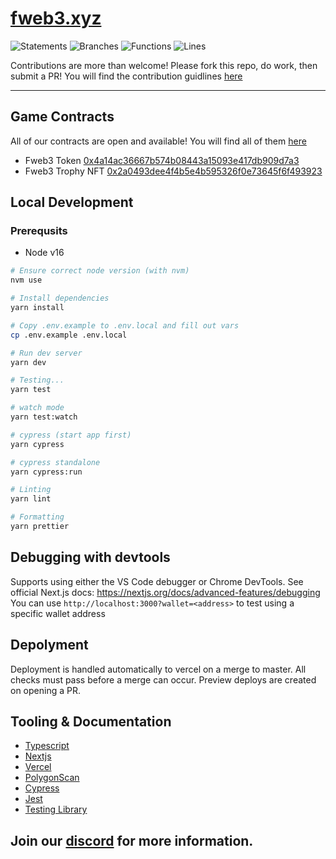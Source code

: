 # [fweb3.xyz](https://fweb3.xyz)

![Statements](https://img.shields.io/badge/statements-26.6%25-red.svg?style=flat&logo=jest)
![Branches](https://img.shields.io/badge/branches-11.7%25-red.svg?style=flat&logo=jest)
![Functions](https://img.shields.io/badge/functions-16.46%25-red.svg?style=flat&logo=jest)
![Lines](https://img.shields.io/badge/lines-22.77%25-red.svg?style=flat&logo=jest)

Contributions are more than welcome! Please fork this repo, do work, then submit a PR!
You will find the contribution guidlines [here](https://github.com/fweb3/CONTRIBUTING)

---

## Game Contracts

All of our contracts are open and available!
You will find all of them [here](https://github.com/fweb3/contracts)

- Fweb3 Token [0x4a14ac36667b574b08443a15093e417db909d7a3](https://polygonscan.com/address/0x4a14ac36667b574b08443a15093e417db909d7a3)
- Fweb3 Trophy NFT [0x2a0493dee4f4b5e4b595326f0e73645f6f493923](https://polygonscan.com/address/0x2a0493dee4f4b5e4b595326f0e73645f6f493923)

## Local Development

### Prerequsits

- Node v16

```bash
# Ensure correct node version (with nvm)
nvm use

# Install dependencies
yarn install

# Copy .env.example to .env.local and fill out vars
cp .env.example .env.local

# Run dev server
yarn dev

# Testing...
yarn test

# watch mode
yarn test:watch

# cypress (start app first)
yarn cypress

# cypress standalone
yarn cypress:run

# Linting
yarn lint

# Formatting
yarn prettier
```

## Debugging with devtools

Supports using either the VS Code debugger or Chrome DevTools.
See official Next.js docs: https://nextjs.org/docs/advanced-features/debugging
You can use `http://localhost:3000?wallet=<address>` to test using a specific wallet address

## Depolyment

Deployment is handled automatically to vercel on a merge to master.
All checks must pass before a merge can occur. Preview deploys are created on opening a PR.

## Tooling & Documentation

- [Typescript](https://www.typescriptlang.org/docs)
- [Nextjs](https://nextjs.org/docs)
- [Vercel](https://vercel.com/docs?redirected=1)
- [PolygonScan](https://polygonscan.com/apis)
- [Cypress](https://cypress.io)
- [Jest](https://jestjs.io/docs/getting-started)
- [Testing Library](https://testing-library.com/docs/react-testing-library/intro/)

## Join our [discord](https://discord.gg/SztqpYpY) for more information.
